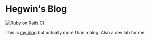 # Hegwin's Blog

[![Ruby on Rails CI](https://github.com/hegwin/blog/actions/workflows/rspec.yml/badge.svg)](https://github.com/hegwin/blog/actions/workflows/rspec.yml)

This is [my blog](https://hegwin.me/) but actually more than a blog. Also a dev lab for me.
